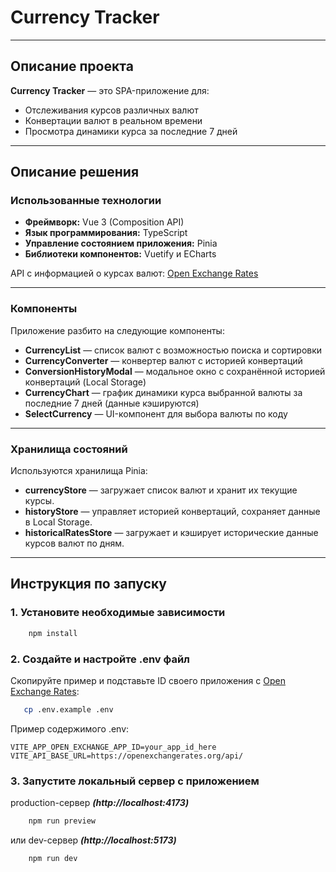 # Currency Tracker

---

## Описание проекта

**Currency Tracker** — это SPA-приложение для:

- Отслеживания курсов различных валют
- Конвертации валют в реальном времени
- Просмотра динамики курса за последние 7 дней

---

## Описание решения

### Использованные технологии

- **Фреймворк:** Vue 3 (Composition API)
- **Язык программирования:** TypeScript
- **Управление состоянием приложения:** Pinia
- **Библиотеки компонентов:** Vuetify и ECharts

API с информацией о курсах валют: [Open Exchange Rates](https://openexchangerates.org/)

---

### Компоненты

Приложение разбито на следующие компоненты:

- **CurrencyList** — список валют с возможностью поиска и сортировки
- **CurrencyConverter** — конвертер валют с историей конвертаций
- **ConversionHistoryModal** — модальное окно с сохранённой историей конвертаций (Local Storage)
- **CurrencyChart** — график динамики курса выбранной валюты за последние 7 дней (данные кэшируются)
- **SelectCurrency** — UI-компонент для выбора валюты по коду

---

### Хранилища состояний

Используются хранилища Pinia:

- **currencyStore** — загружает список валют и хранит их текущие курсы.
- **historyStore** — управляет историей конвертаций, сохраняет данные в Local Storage.
- **historicalRatesStore** — загружает и кэширует исторические данные курсов валют по дням.

---

## Инструкция по запуску

### 1. Установите необходимые зависимости

```bash
    npm install
```

### 2. Создайте и настройте .env файл

Скопируйте пример и подставьте ID своего приложения с [Open Exchange Rates](https://openexchangerates.org/):

```bash
   cp .env.example .env
```

Пример содержимого .env:

```
VITE_APP_OPEN_EXCHANGE_APP_ID=your_app_id_here
VITE_API_BASE_URL=https://openexchangerates.org/api/
```

### 3. Запустите локальный сервер с приложением

production-сервер **_(http://localhost:4173)_**

```bash
    npm run preview
```

или dev-сервер **_(http://localhost:5173)_**

```bash
    npm run dev
```
